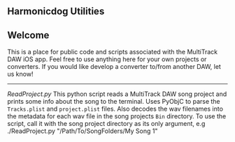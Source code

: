 Harmonicdog Utilities
---------------------


## Welcome
This is a place for public code and scripts associated with the MultiTrack DAW iOS app. Feel free to use anything here for your own projects or converters. If you would like develop a converter to/from another DAW, let us know!

***
*ReadProject.py*
This python script reads a MultiTrack DAW song project and prints some info about the song to the terminal. Uses PyObjC to parse the `Tracks.plist` and `project.plist` files. Also decodes the wav filenames into the metadata for each wav file in the song projects `Bin` directory. To use the script, call it with the song project directory as its only argument, e.g
    ./ReadProject.py "/Path/To/SongFolders/My Song 1"

